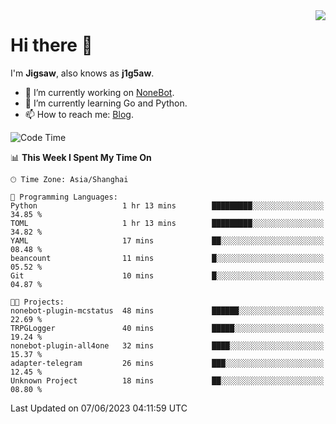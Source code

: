 <a href="#">
  <img align="right" src="https://github-readme-stats.vercel.app/api?username=j1g5awi&count_private=true&show_icons=true&title_color=80070B&text_color=B3B3B3&bg_color=212121&icon_color=80070B" />
</a>

# Hi there 👋

I'm **Jigsaw**, also knows as **j1g5aw**.

- 🔭 I’m currently working on [NoneBot](https://github.com/nonebot).
- 🌱 I’m currently learning Go and Python.
- 📫 How to reach me: [Blog](https://blog.maddestroyer.xyz/).

<!--START_SECTION:waka-->
![Code Time](http://img.shields.io/badge/Code%20Time-1%2C127%20hrs%202%20mins-blue)

📊 **This Week I Spent My Time On** 

```text
🕑︎ Time Zone: Asia/Shanghai

💬 Programming Languages: 
Python                   1 hr 13 mins        █████████░░░░░░░░░░░░░░░░   34.85 % 
TOML                     1 hr 13 mins        █████████░░░░░░░░░░░░░░░░   34.82 % 
YAML                     17 mins             ██░░░░░░░░░░░░░░░░░░░░░░░   08.48 % 
beancount                11 mins             █░░░░░░░░░░░░░░░░░░░░░░░░   05.52 % 
Git                      10 mins             █░░░░░░░░░░░░░░░░░░░░░░░░   04.87 % 

🐱‍💻 Projects: 
nonebot-plugin-mcstatus  48 mins             ██████░░░░░░░░░░░░░░░░░░░   22.69 % 
TRPGLogger               40 mins             █████░░░░░░░░░░░░░░░░░░░░   19.24 % 
nonebot-plugin-all4one   32 mins             ████░░░░░░░░░░░░░░░░░░░░░   15.37 % 
adapter-telegram         26 mins             ███░░░░░░░░░░░░░░░░░░░░░░   12.45 % 
Unknown Project          18 mins             ██░░░░░░░░░░░░░░░░░░░░░░░   08.80 % 
```


 Last Updated on 07/06/2023 04:11:59 UTC
<!--END_SECTION:waka-->

